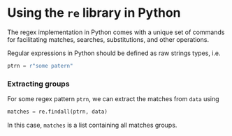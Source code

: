 # Using the `re` library in Python 
The regex implementation in Python comes with a unique set of commands for facilitating matches, searches, substitutions, and other operations.

Regular expressions in Python should be defined as raw strings types, i.e.
```python
ptrn = r"some patern"
```

### Extracting groups
For some regex pattern `ptrn`, we can extract the matches from `data` using
```python
matches = re.findall(ptrn, data)
``` 
In this case, `matches` is a list containing all matches groups.
